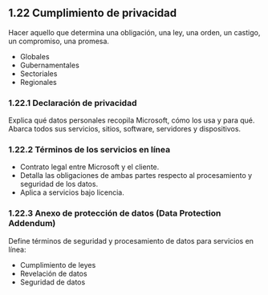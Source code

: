 ## 1.22 Cumplimiento de privacidad

Hacer aquello que determina una obligación, una ley, una orden, un castigo, un
compromiso, una promesa.

* Globales
* Gubernamentales
* Sectoriales
* Regionales

### 1.22.1 Declaración de privacidad

Explica qué datos personales recopila Microsoft, cómo los usa y para qué. Abarca
todos sus servicios, sitios, software, servidores y dispositivos.

### 1.22.2 Términos de los servicios en línea

* Contrato legal entre Microsoft y el cliente.
* Detalla las obligaciones de ambas partes respecto al procesamiento y
    seguridad de los datos.
* Aplica a servicios bajo licencia.

### 1.22.3 Anexo de protección de datos (Data Protection Addendum)

Define términos de seguridad y procesamiento de datos para servicios en línea:

* Cumplimiento de leyes
* Revelación de datos
* Seguridad de datos

